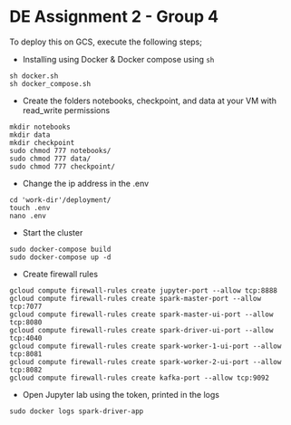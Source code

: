 
# DE Assignment 2 - Group 4

To deploy this on GCS, execute the following steps;
- Installing using Docker & Docker compose using `sh`
```
sh docker.sh
sh docker_compose.sh
```
- Create the folders notebooks, checkpoint, and data at your VM with read_write permissions
```
mkdir notebooks
mkdir data
mkdir checkpoint
sudo chmod 777 notebooks/
sudo chmod 777 data/
sudo chmod 777 checkpoint/
```
- Change the ip address in the .env
```
cd 'work-dir'/deployment/
touch .env
nano .env
```
- Start the cluster
```
sudo docker-compose build
sudo docker-compose up -d
```
- Create firewall rules
```
gcloud compute firewall-rules create jupyter-port --allow tcp:8888
gcloud compute firewall-rules create spark-master-port --allow tcp:7077
gcloud compute firewall-rules create spark-master-ui-port --allow tcp:8080
gcloud compute firewall-rules create spark-driver-ui-port --allow tcp:4040
gcloud compute firewall-rules create spark-worker-1-ui-port --allow tcp:8081
gcloud compute firewall-rules create spark-worker-2-ui-port --allow tcp:8082
gcloud compute firewall-rules create kafka-port --allow tcp:9092
```
- Open Jupyter lab using the token, printed in the logs
```
sudo docker logs spark-driver-app
```